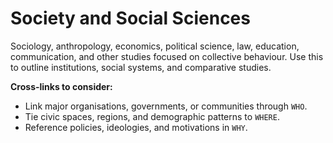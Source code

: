 # Society and Social Sciences

Sociology, anthropology, economics, political science, law, education, communication, and other studies focused on collective behaviour. Use this to outline institutions, social systems, and comparative studies.

**Cross-links to consider:**
- Link major organisations, governments, or communities through `WHO`.
- Tie civic spaces, regions, and demographic patterns to `WHERE`.
- Reference policies, ideologies, and motivations in `WHY`.
